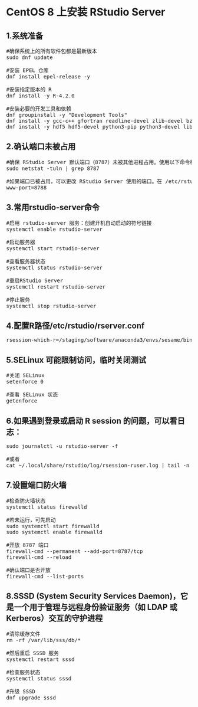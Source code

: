 # CentOS 8 上安装 RStudio Server

## 1.系统准备
<pre>
#确保系统上的所有软件包都是最新版本
sudo dnf update

#安装 EPEL 仓库
dnf install epel-release -y

#安装指定版本的 R
dnf install -y R-4.2.0

#安装必要的开发工具和依赖
dnf groupinstall -y "Development Tools"
dnf install -y gcc-c++ gfortran readline-devel zlib-devel bzip2-devel pcre2-devel
dnf install -y hdf5 hdf5-devel python3-pip python3-devel libjpeg-turbo libjpeg-turbo-devel cmake
</pre> 

## 2.确认端口未被占用
<pre>
#确保 RStudio Server 默认端口（8787）未被其他进程占用。使用以下命令检查端口：
sudo netstat -tuln | grep 8787

#如果端口已被占用，可以更改 RStudio Server 使用的端口。在 /etc/rstudio/rserver.conf 中添加以下内容来更改端口：
www-port=8788
</pre>

## 3.常用rstudio-server命令
<pre>
#启用 rstudio-server 服务：创建开机自动启动的符号链接
systemctl enable rstudio-server

#启动服务器
systemctl start rstudio-server

#查看服务器状态
systemctl status rstudio-server 

#重启RStudio Server
systemctl restart rstudio-server

#停止服务
systemctl stop rstudio-server
</pre>

## 4.配置R路径/etc/rstudio/rserver.conf
<pre>rsession-which-r=/staging/software/anaconda3/envs/sesame/bin/R</pre>

## 5.SELinux 可能限制访问，临时关闭测试
<pre>
#关闭 SELinux
setenforce 0

#查看 SELinux 状态
getenforce
</pre> 

## 6.如果遇到登录或启动 R session 的问题，可以看日志：
<pre>
sudo journalctl -u rstudio-server -f

#或者
cat ~/.local/share/rstudio/log/rsession-ruser.log | tail -n 20
</pre>

## 7.设置端口防火墙
<pre>
#检查防火墙状态
systemctl status firewalld

#若未运行，可先启动
sudo systemctl start firewalld
sudo systemctl enable firewalld

#开放 8787 端口
firewall-cmd --permanent --add-port=8787/tcp
firewall-cmd --reload

#确认端口是否开放
firewall-cmd --list-ports
</pre>

## 8.SSSD (System Security Services Daemon)，它是一个用于管理与远程身份验证服务（如 LDAP 或 Kerberos）交互的守护进程
<pre>
#清除缓存文件
rm -rf /var/lib/sss/db/*

#然后重启 SSSD 服务
systemctl restart sssd

#检查服务状态
systemctl status sssd

#升级 SSSD
dnf upgrade sssd
</pre>